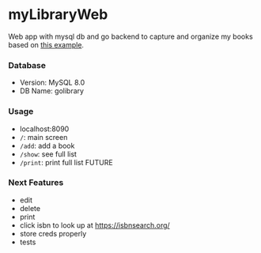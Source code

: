 # myLibraryWeb
Web app with mysql db and go backend to capture and organize my books based on [this example](http://www.golangprograms.com/advance-programs/example-of-golang-crud-using-mysql-from-scratch.html).

### Database
- Version: MySQL 8.0
- DB Name: golibrary

### Usage
- localhost:8090
- `/`: main screen
- `/add`: add a book
- `/show`: see full list
- `/print`: print full list   FUTURE

### Next Features
- edit
- delete
- print
- click isbn to look up at https://isbnsearch.org/
- store creds properly
- tests